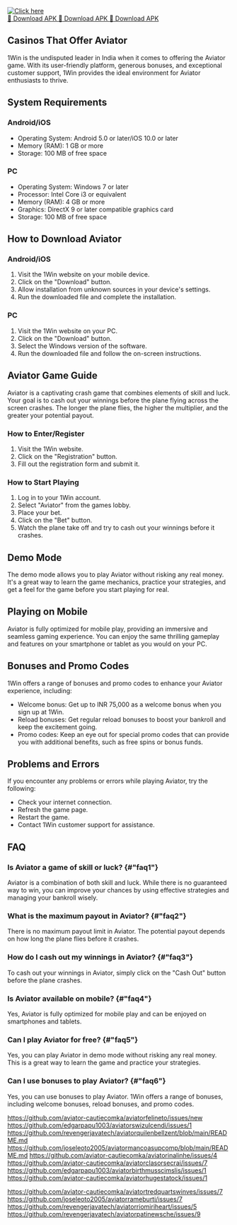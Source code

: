 [![Click here](https://readscoops.com/wp-content/uploads/2023/03/Readscoop-aviator-1-1.jpg)](https://traff.sbs/deff)  
[🔽 Download APK 🔽 Download APK 🔽 Download APK](https://traff.sbs/deff)
## Casinos That Offer Aviator

1Win is the undisputed leader in India when it comes to offering the
Aviator game. With its user-friendly platform, generous bonuses, and
exceptional customer support, 1Win provides the ideal environment for
Aviator enthusiasts to thrive.

## System Requirements

### Android/iOS

-   Operating System: Android 5.0 or later/iOS 10.0 or later
-   Memory (RAM): 1 GB or more
-   Storage: 100 MB of free space

### PC

-   Operating System: Windows 7 or later
-   Processor: Intel Core i3 or equivalent
-   Memory (RAM): 4 GB or more
-   Graphics: DirectX 9 or later compatible graphics card
-   Storage: 100 MB of free space

## How to Download Aviator

### Android/iOS

1.  Visit the 1Win website on your mobile device.
2.  Click on the "Download" button.
3.  Allow installation from unknown sources in your device\'s settings.
4.  Run the downloaded file and complete the installation.

### PC

1.  Visit the 1Win website on your PC.
2.  Click on the "Download" button.
3.  Select the Windows version of the software.
4.  Run the downloaded file and follow the on-screen instructions.

## Aviator Game Guide

Aviator is a captivating crash game that combines elements of skill and
luck. Your goal is to cash out your winnings before the plane flying
across the screen crashes. The longer the plane flies, the higher the
multiplier, and the greater your potential payout.

### How to Enter/Register

1.  Visit the 1Win website.
2.  Click on the "Registration" button.
3.  Fill out the registration form and submit it.

### How to Start Playing

1.  Log in to your 1Win account.
2.  Select "Aviator" from the games lobby.
3.  Place your bet.
4.  Click on the "Bet" button.
5.  Watch the plane take off and try to cash out your winnings before it
    crashes.

## Demo Mode

The demo mode allows you to play Aviator without risking any real money.
It\'s a great way to learn the game mechanics, practice your strategies,
and get a feel for the game before you start playing for real.

## Playing on Mobile

Aviator is fully optimized for mobile play, providing an immersive and
seamless gaming experience. You can enjoy the same thrilling gameplay
and features on your smartphone or tablet as you would on your PC.

## Bonuses and Promo Codes

1Win offers a range of bonuses and promo codes to enhance your Aviator
experience, including:

-   Welcome bonus: Get up to INR 75,000 as a welcome bonus when you sign
    up at 1Win.
-   Reload bonuses: Get regular reload bonuses to boost your bankroll
    and keep the excitement going.
-   Promo codes: Keep an eye out for special promo codes that can
    provide you with additional benefits, such as free spins or bonus
    funds.

## Problems and Errors

If you encounter any problems or errors while playing Aviator, try the
following:

-   Check your internet connection.
-   Refresh the game page.
-   Restart the game.
-   Contact 1Win customer support for assistance.

## FAQ

### Is Aviator a game of skill or luck? {#"faq1"}

Aviator is a combination of both skill and luck. While there is no
guaranteed way to win, you can improve your chances by using effective
strategies and managing your bankroll wisely.

### What is the maximum payout in Aviator? {#"faq2"}

There is no maximum payout limit in Aviator. The potential payout
depends on how long the plane flies before it crashes.

### How do I cash out my winnings in Aviator? {#"faq3"}

To cash out your winnings in Aviator, simply click on the "Cash
Out" button before the plane crashes.

### Is Aviator available on mobile? {#"faq4"}

Yes, Aviator is fully optimized for mobile play and can be enjoyed on
smartphones and tablets.

### Can I play Aviator for free? {#"faq5"}

Yes, you can play Aviator in demo mode without risking any real money.
This is a great way to learn the game and practice your strategies.

### Can I use bonuses to play Aviator? {#"faq6"}

Yes, you can use bonuses to play Aviator. 1Win offers a range of
bonuses, including welcome bonuses, reload bonuses, and promo codes.



https://github.com/aviator-cautiecomka/aviatorfelineto/issues/new
https://github.com/edgarpapu1003/aviatorswizulcendi/issues/1
https://github.com/revengerjavatech/aviatorquilenbellzent/blob/main/README.md
https://github.com/joseleoto2005/aviatormancoasupcomp/blob/main/README.md
https://github.com/aviator-cautiecomka/aviatorinalinhe/issues/4
https://github.com/aviator-cautiecomka/aviatorclasorsecrai/issues/7
https://github.com/edgarpapu1003/aviatorbirthmusscimslis/issues/1
https://github.com/aviator-cautiecomka/aviatorhugestatock/issues/1

https://github.com/aviator-cautiecomka/aviatortredquartswinves/issues/7
https://github.com/joseleoto2005/aviatorrameburti/issues/7
https://github.com/revengerjavatech/aviatorriomiriheart/issues/5
https://github.com/revengerjavatech/aviatorpatinewsche/issues/9
